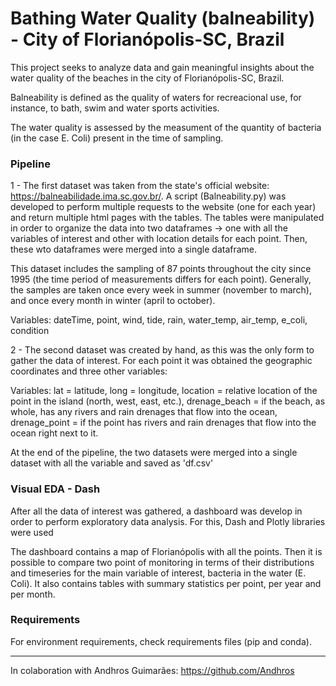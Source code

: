 # Bathing Water Quality (balneability) - City of Florianópolis-SC, Brazil

This project seeks to analyze data and gain meaningful insights about the water quality of the beaches in the city of Florianópolis-SC, Brazil.

Balneability is defined as the quality of waters for recreacional use, for instance, to bath, swim and water sports activities.

The water quality is assessed by the measument of the quantity of bacteria (in the case E. Coli) present in the time of sampling.

### Pipeline

1 - The first dataset was taken from the state's official website: https://balneabilidade.ima.sc.gov.br/. A script (Balneability.py) was developed to perform multiple requests to the website (one for each year) and return multiple html pages with the tables. The tables were manipulated in order to organize the data into two dataframes -> one with all the variables of interest and other with location details for each point. Then, these wto dataframes were merged into a single dataframe.

This dataset includes the sampling of 87 points throughout the city since 1995 (the time period of measurements differs for each point). Generally, the samples are taken once every week in summer (november to march), and once every month in winter (april to october).

Variables: dateTime, point, wind, tide, rain, water_temp, air_temp, e_coli, condition

2 - The second dataset was created by hand, as this was the only form to gather the data of interest. For each point it was obtained the geographic coordinates and three other variables:

Variables: lat = latitude, long = longitude, location = relative location of the point in the island (north, west, east, etc.), drenage_beach = if the beach, as whole, has any rivers and rain drenages that flow into the ocean, drenage_point = if the point has rivers and rain drenages that flow into the ocean right next to it.

At the end of the pipeline, the two datasets were merged into a single dataset with all the variable and saved as 'df.csv'

### Visual EDA - Dash

After all the data of interest was gathered, a dashboard was develop in order to perform exploratory data analysis. For this, Dash and Plotly libraries were used

The dashboard contains a map of Florianópolis with all the points. Then it is possible to compare two point of monitoring in terms of their distributions and timeseries for the main variable of interest, bacteria in the water (E. Coli). It also contains tables with summary statistics per point, per year and per month.

### Requirements

For environment requirements, check requirements files (pip and conda).

-----------------------

In colaboration with Andhros Guimarães: https://github.com/Andhros

